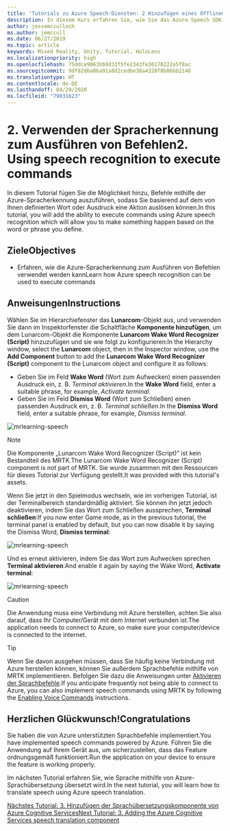 ```yaml
---
title: 'Tutorials zu Azure Speech-Diensten: 2 Hinzufügen eines Offlinemodus für die lokale Sprache-zu-Text-Übersetzung'
description: In diesem Kurs erfahren Sie, wie Sie das Azure Speech SDK in einer Mixed Reality-Anwendung implementieren.
author: jessemcculloch
ms.author: jemccull
ms.date: 06/27/2019
ms.topic: article
keywords: Mixed Reality, Unity, Tutorial, HoloLens
ms.localizationpriority: high
ms.openlocfilehash: 75ddce9063bb9d33f5fe2343fe30178222a5f8ac
ms.sourcegitcommit: 9df82dba06a91a8d2cedbe38a4328f8b86bb2146
ms.translationtype: HT
ms.contentlocale: de-DE
ms.lasthandoff: 04/29/2020
ms.locfileid: "79031623"
---
```

# <a name="2-using-speech-recognition-to-execute-commands"></a><span data-ttu-id="21f7e-105">2. Verwenden der Spracherkennung zum Ausführen von Befehlen</span><span class="sxs-lookup"><span data-stu-id="21f7e-105">2. Using speech recognition to execute commands</span></span>

<span data-ttu-id="21f7e-106">In diesem Tutorial fügen Sie die Möglichkeit hinzu, Befehle mithilfe der Azure-Spracherkennung auszuführen, sodass Sie basierend auf dem von Ihnen definierten Wort oder Ausdruck eine Aktion auslösen können.</span><span class="sxs-lookup"><span data-stu-id="21f7e-106">In this tutorial, you will add the ability to execute commands using Azure speech recognition which will allow you to make something happen based on the word or phrase you define.</span></span>

## <a name="objectives"></a><span data-ttu-id="21f7e-107">Ziele</span><span class="sxs-lookup"><span data-stu-id="21f7e-107">Objectives</span></span>

* <span data-ttu-id="21f7e-108">Erfahren, wie die Azure-Spracherkennung zum Ausführen von Befehlen verwendet werden kann</span><span class="sxs-lookup"><span data-stu-id="21f7e-108">Learn how Azure speech recognition can be used to execute commands</span></span>

## <a name="instructions"></a><span data-ttu-id="21f7e-109">Anweisungen</span><span class="sxs-lookup"><span data-stu-id="21f7e-109">Instructions</span></span>

<span data-ttu-id="21f7e-110">Wählen Sie im Hierarchiefenster das **Lunarcom**-Objekt aus, und verwenden Sie dann im Inspektorfenster die Schaltfläche **Komponente hinzufügen**, um dem Lunarcom-Objekt die Komponente **Lunarcom Wake Word Recognizer (Script)** hinzuzufügen und sie wie folgt zu konfigurieren:</span><span class="sxs-lookup"><span data-stu-id="21f7e-110">In the Hierarchy window, select the **Lunarcom** object, then in the Inspector window, use the **Add Component** button to add the **Lunarcom Wake Word Recognizer (Script)** component to the Lunarcom object and configure it as follows:</span></span>

* <span data-ttu-id="21f7e-111">Geben Sie im Feld **Wake Word** (Wort zum Aufwecken) einen passenden Ausdruck ein, z. B. _Terminal aktivieren_.</span><span class="sxs-lookup"><span data-stu-id="21f7e-111">In the **Wake Word** field, enter a suitable phrase, for example, _Activate terminal_.</span></span>
* <span data-ttu-id="21f7e-112">Geben Sie im Feld **Dismiss Word** (Wort zum Schließen) einen passenden Ausdruck ein, z. B. _Terminal schließen_.</span><span class="sxs-lookup"><span data-stu-id="21f7e-112">In the **Dismiss Word** field, enter a suitable phrase, for example, _Dismiss terminal_.</span></span>

![mrlearning-speech](images/mrlearning-speech/tutorial2-section1-step1-1.png)

> [!NOTE]
> <span data-ttu-id="21f7e-114">Die Komponente „Lunarcom Wake Word Recognizer (Script)“ ist kein Bestandteil des MRTK.</span><span class="sxs-lookup"><span data-stu-id="21f7e-114">The Lunarcom Wake Word Recognizer (Script) component is not part of MRTK.</span></span> <span data-ttu-id="21f7e-115">Sie wurde zusammen mit den Ressourcen für dieses Tutorial zur Verfügung gestellt.</span><span class="sxs-lookup"><span data-stu-id="21f7e-115">It was provided with this tutorial's assets.</span></span>

<span data-ttu-id="21f7e-116">Wenn Sie jetzt in den Spielmodus wechseln, wie im vorherigen Tutorial, ist der Terminalbereich standardmäßig aktiviert. Sie können ihn jetzt jedoch deaktivieren, indem Sie das Wort zum Schließen aussprechen, **Terminal schließen**:</span><span class="sxs-lookup"><span data-stu-id="21f7e-116">If you now enter Game mode, as in the previous tutorial, the terminal panel is enabled by default, but you can now disable it by saying the Dismiss Word, **Dismiss terminal**:</span></span>

![mrlearning-speech](images/mrlearning-speech/tutorial2-section1-step1-2.png)

<span data-ttu-id="21f7e-118">Und es erneut aktivieren, indem Sie das Wort zum Aufwecken sprechen **Terminal aktivieren**:</span><span class="sxs-lookup"><span data-stu-id="21f7e-118">And enable it again by saying the Wake Word, **Activate terminal**:</span></span>

![mrlearning-speech](images/mrlearning-speech/tutorial2-section1-step1-3.png)

> [!CAUTION]
> <span data-ttu-id="21f7e-120">Die Anwendung muss eine Verbindung mit Azure herstellen, achten Sie also darauf, dass Ihr Computer/Gerät mit dem Internet verbunden ist.</span><span class="sxs-lookup"><span data-stu-id="21f7e-120">The application needs to connect to Azure, so make sure your computer/device is connected to the internet.</span></span>

> [!TIP]
> <span data-ttu-id="21f7e-121">Wenn Sie davon ausgehen müssen, dass Sie häufig keine Verbindung mit Azure herstellen können, können Sie außerdem Sprachbefehle mithilfe von MRTK implementieren. Befolgen Sie dazu die Anweisungen unter [Aktivieren der Sprachbefehle](mrlearning-base-ch5.md#enabling-voice-commands).</span><span class="sxs-lookup"><span data-stu-id="21f7e-121">If you anticipate frequently not being able to connect to Azure, you can also implement speech commands using MRTK by following the [Enabling Voice Commands](mrlearning-base-ch5.md#enabling-voice-commands) instructions.</span></span>

## <a name="congratulations"></a><span data-ttu-id="21f7e-122">Herzlichen Glückwunsch!</span><span class="sxs-lookup"><span data-stu-id="21f7e-122">Congratulations</span></span>

<span data-ttu-id="21f7e-123">Sie haben die von Azure unterstützten Sprachbefehle implementiert.</span><span class="sxs-lookup"><span data-stu-id="21f7e-123">You have implemented speech commands powered by Azure.</span></span> <span data-ttu-id="21f7e-124">Führen Sie die Anwendung auf Ihrem Gerät aus, um sicherzustellen, dass das Feature ordnungsgemäß funktioniert.</span><span class="sxs-lookup"><span data-stu-id="21f7e-124">Run the application on your device to ensure the feature is working properly.</span></span>

<span data-ttu-id="21f7e-125">Im nächsten Tutorial erfahren Sie, wie Sprache mithilfe von Azure-Sprachübersetzung übersetzt wird.</span><span class="sxs-lookup"><span data-stu-id="21f7e-125">In the next tutorial, you will learn how to translate speech using Azure speech translation.</span></span>

[<span data-ttu-id="21f7e-126">Nächstes Tutorial: 3. Hinzufügen der Sprachübersetzungskomponente von Azure Cognitive Services</span><span class="sxs-lookup"><span data-stu-id="21f7e-126">Next Tutorial: 3. Adding the Azure Cognitive Services speech translation component</span></span>](mrlearning-speechSDK-ch3.md)
